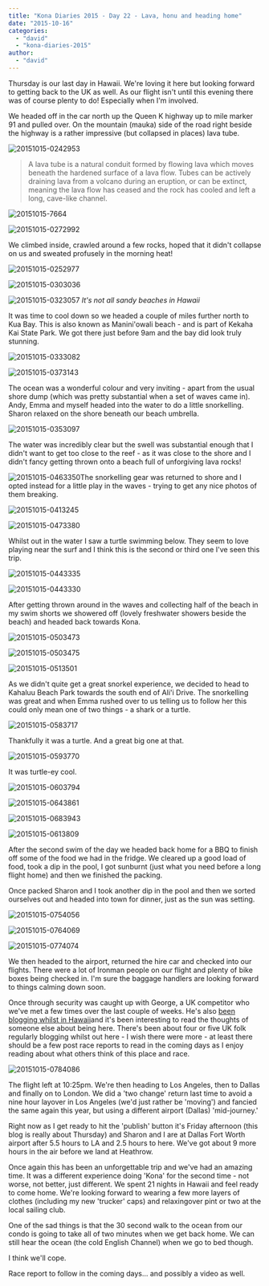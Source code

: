 ```yaml
---
title: "Kona Diaries 2015 - Day 22 - Lava, honu and heading home"
date: "2015-10-16"
categories: 
  - "david"
  - "kona-diaries-2015"
author: 
  - "david"
---
```


Thursday is our last day in Hawaii. We're loving it here but looking forward to getting back to the UK as well. As our flight isn't until this evening there was of course plenty to do! Especially when I'm involved.

We headed off in the car north up the Queen K highway up to mile marker 91 and pulled over. On the mountain (mauka) side of the road right beside the highway is a rather impressive (but collapsed in places) lava tube.

![20151015-0242953](/images/2015/20151015-0242953.jpg)

> A lava tube is a natural conduit formed by flowing lava which moves beneath the hardened surface of a lava flow. Tubes can be actively draining lava from a volcano during an eruption, or can be extinct, meaning the lava flow has ceased and the rock has cooled and left a long, cave-like channel.

![20151015-7664](/images/2015/20151015-7664.jpg)

![20151015-0272992](/images/2015/20151015-0272992.jpg)

We climbed inside, crawled around a few rocks, hoped that it didn't collapse on us and sweated profusely in the morning heat!

![20151015-0252977](/images/2015/20151015-0252977.jpg)

![20151015-0303036](/images/2015/20151015-0303036.jpg)

![20151015-0323057](/images/2015/20151015-0323057.jpg) 
*It's not all sandy beaches in Hawaii*

It was time to cool down so we headed a couple of miles further north to Kua Bay. This is also known as Manini'owali beach - and is part of Kekaha Kai State Park. We got there just before 9am and the bay did look truly stunning.

![20151015-0333082](/images/2015/20151015-0333082.jpg)



![20151015-0373143](/images/2015/20151015-0373143.jpg)

The ocean was a wonderful colour and very inviting - apart from the usual shore dump (which was pretty substantial when a set of waves came in). Andy, Emma and myself headed into the water to do a little snorkelling. Sharon relaxed on the shore beneath our beach umbrella.

![20151015-0353097](/images/2015/20151015-0353097.jpg)

The water was incredibly clear but the swell was substantial enough that I didn't want to get too close to the reef - as it was close to the shore and I didn't fancy getting thrown onto a beach full of unforgiving lava rocks!

![20151015-0463350](/images/2015/20151015-0463350.jpg)The snorkelling gear was returned to shore and I opted instead for a little play in the waves - trying to get any nice photos of them breaking.

![20151015-0413245](/images/2015/20151015-0413245.jpg)

![20151015-0473380](/images/2015/20151015-0473380.jpg)

Whilst out in the water I saw a turtle swimming below. They seem to love playing near the surf and I think this is the second or third one I've seen this trip.

![20151015-0443335](/images/2015/20151015-0443335.jpg)

![20151015-0443330](/images/2015/20151015-0443330.jpg)



After getting thrown around in the waves and collecting half of the beach in my swim shorts we showered off (lovely freshwater showers beside the beach) and headed back towards Kona.

![20151015-0503473](/images/2015/20151015-0503473.jpg)

![20151015-0503475](/images/2015/20151015-0503475.jpg)

![20151015-0513501](/images/2015/20151015-0513501.jpg)

As we didn't quite get a great snorkel experience, we decided to head to Kahaluu Beach Park towards the south end of Ali'i Drive. The snorkelling was great and when Emma rushed over to us telling us to follow her this could only mean one of two things - a shark or a turtle.

![20151015-0583717](/images/2015/20151015-0583717.jpg)

Thankfully it was a turtle. And a great big one at that.

![20151015-0593770](/images/2015/20151015-0593770.jpg)

It was turtle-ey cool.

![20151015-0603794](/images/2015/20151015-0603794.jpg)

![20151015-0643861](/images/2015/20151015-0643861.jpg)

![20151015-0683943](/images/2015/20151015-0683943.jpg)

![20151015-0613809](/images/2015/20151015-0613809-600x800.jpg)

After the second swim of the day we headed back home for a BBQ to finish off some of the food we had in the fridge. We cleared up a good load of food, took a dip in the pool, I got sunburnt (just what you need before a long flight home) and then we finished the packing.

Once packed Sharon and I took another dip in the pool and then we sorted ourselves out and headed into town for dinner, just as the sun was setting.

![20151015-0754056](/images/2015/20151015-0754056.jpg)

![20151015-0764069](/images/2015/20151015-0764069.jpg)

![20151015-0774074](/images/2015/20151015-0774074.jpg)

We then headed to the airport, returned the hire car and checked into our flights. There were a lot of Ironman people on our flight and plenty of bike boxes being checked in. I'm sure the baggage handlers are looking forward to things calming down soon.

Once through security was caught up with George, a UK competitor who we've met a few times over the last couple of weeks. He's also [been blogging whilst in Hawaii](https://georgebanksironmanhawaii.wordpress.com)and it's been interesting to read the thoughts of someone else about being here. There's been about four or five UK folk regularly blogging whilst out here - I wish there were more - at least there should be a few post race reports to read in the coming days as I enjoy reading about what others think of this place and race.

![20151015-0784086](/images/2015/20151015-0784086.jpg)

The flight left at 10:25pm. We're then heading to Los Angeles, then to Dallas and finally on to London. We did a 'two change' return last time to avoid a nine hour layover in Los Angeles (we'd just rather be 'moving') and fancied the same again this year, but using a different airport (Dallas) 'mid-journey.'

Right now as I get ready to hit the 'publish' button it's Friday afternoon (this blog is really about Thursday) and Sharon and I are at Dallas Fort Worth airport after 5.5 hours to LA and 2.5 hours to here. We've got about 9 more hours in the air before we land at Heathrow.

Once again this has been an unforgettable trip and we've had an amazing time. It was a different experience doing 'Kona' for the second time - not worse, not better, just different. We spent 21 nights in Hawaii and feel ready to come home. We're looking forward to wearing a few more layers of clothes (including my new 'trucker' caps) and relaxingover pint or two at the local sailing club.

One of the sad things is that the 30 second walk to the ocean from our condo is going to take all of two minutes when we get back home. We can still hear the ocean (the cold English Channel) when we go to bed though.

I think we'll cope.

Race report to follow in the coming days... and possibly a video as well.
